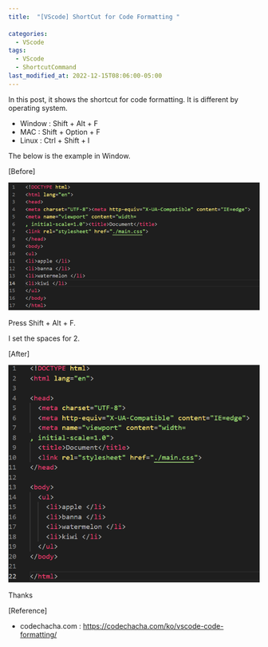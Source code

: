 ```yaml
---
title:  "[VScode] ShortCut for Code Formatting "

categories:
  - VScode
tags:
  - VScode
  - ShortcutCommand
last_modified_at: 2022-12-15T08:06:00-05:00
---
```


In this post, it shows the shortcut for code formatting.
It is different by operating system.

 - Window : Shift + Alt + F
 - MAC : Shift + Option + F
 - Linux : Ctrl + Shift + I 

The below is the example in Window.

[Before]

![before-codeformat](/assets/img/before-codeformat.PNG)

Press Shift + Alt + F.

I set the spaces for 2.

[After]

![after-codeformat](/assets/img/after-codeformat.PNG)

Thanks

[Reference]
* codechacha.com : <https://codechacha.com/ko/vscode-code-formatting/>
